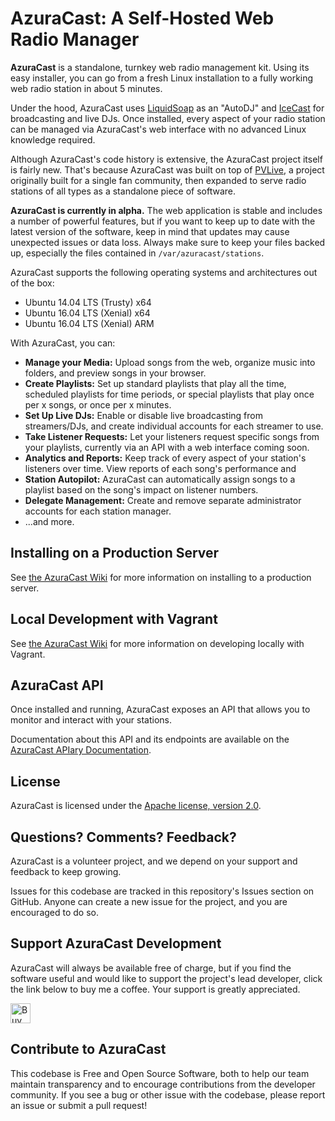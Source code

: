# AzuraCast: A Self-Hosted Web Radio Manager

**AzuraCast** is a standalone, turnkey web radio management kit. Using its easy installer, you can go from a fresh Linux installation to a fully working web radio station in about 5 minutes. 

Under the hood, AzuraCast uses [LiquidSoap](http://liquidsoap.fm/) as an "AutoDJ" and [IceCast](http://icecast.org/) for broadcasting and live DJs. Once installed, every aspect of your radio station can be managed via AzuraCast's web interface with no advanced Linux knowledge required.

Although AzuraCast's code history is extensive, the AzuraCast project itself is fairly new. That's because AzuraCast was built on top of [PVLive](https://github.com/SlvrEagle23/Ponyville-Live), a project originally built for a single fan community, then expanded to serve radio stations of all types as a standalone piece of software.

**AzuraCast is currently in alpha.** The web application is stable and includes a number of powerful features, but if you want to keep up to date with the latest version of the software, keep in mind that updates may cause unexpected issues or data loss. Always make sure to keep your files backed up, especially the files contained in `/var/azuracast/stations`.

AzuraCast supports the following operating systems and architectures out of the box:
* Ubuntu 14.04 LTS (Trusty) x64
* Ubuntu 16.04 LTS (Xenial) x64
* Ubuntu 16.04 LTS (Xenial) ARM

With AzuraCast, you can:

* **Manage your Media:** Upload songs from the web, organize music into folders, and preview songs in your browser.
* **Create Playlists:** Set up standard playlists that play all the time, scheduled playlists for time periods, or special playlists that play once per x songs, or once per x minutes.
* **Set Up Live DJs:** Enable or disable live broadcasting from streamers/DJs, and create individual accounts for each streamer to use.
* **Take Listener Requests:** Let your listeners request specific songs from your playlists, currently via an API with a web interface coming soon.
* **Analytics and Reports:** Keep track of every aspect of your station's listeners over time. View reports of each song's performance and
* **Station Autopilot:** AzuraCast can automatically assign songs to a playlist based on the song's impact on listener numbers. 
* **Delegate Management:** Create and remove separate administrator accounts for each station manager.
* ...and more.

## Installing on a Production Server

See [the AzuraCast Wiki](https://github.com/SlvrEagle23/AzuraCast/wiki/Deploying-to-an-Existing-Server) for more information on installing to a production server.

## Local Development with Vagrant

See [the AzuraCast Wiki](https://github.com/SlvrEagle23/AzuraCast/wiki/Developing-Locally) for more information on developing locally with Vagrant.

## AzuraCast API

Once installed and running, AzuraCast exposes an API that allows you to monitor and interact with your stations.

Documentation about this API and its endpoints are available on the [AzuraCast APIary Documentation](http://docs.azuracast.apiary.io/).

## License

AzuraCast is licensed under the [Apache license, version 2.0](https://github.com/SlvrEagle23/AzuraCast/blob/master/License.txt).

## Questions? Comments? Feedback?

AzuraCast is a volunteer project, and we depend on your support and feedback to keep growing.

Issues for this codebase are tracked in this repository's Issues section on GitHub. Anyone can create a new issue for the project, and you are encouraged to do so.

## Support AzuraCast Development

AzuraCast will always be available free of charge, but if you find the software useful and would like to support the project's lead developer, click the link below to buy me a coffee. Your support is greatly appreciated.

<a href='https://ko-fi.com/A736ATQ' target='_blank'><img height='32' style='border:0px;height:32px;' src='https://az743702.vo.msecnd.net/cdn/kofi1.png?v=b' border='0' alt='Buy Me a Coffee at ko-fi.com' /></a> 

## Contribute to AzuraCast

This codebase is Free and Open Source Software, both to help our team maintain transparency and to encourage contributions from the developer community. If you see a bug or other issue with the codebase, please report an issue or submit a pull request!
